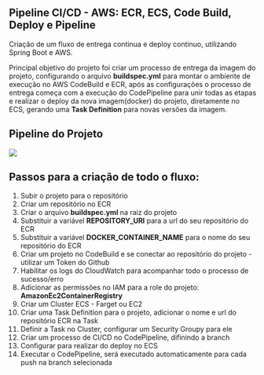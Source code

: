 <H2>Pipeline CI/CD - AWS: ECR, ECS, Code Build, Deploy e Pipeline</H2>
<p>Criação de um fluxo de entrega continua e deploy continuo, utilizando Spring Boot e AWS.</p>
<p>Principal objetivo do projeto foi criar um processo de entrega da imagem do projeto, configurando o arquivo <strong>buildspec.yml</strong> para montar o ambiente de execução no AWS CodeBuild e ECR, após as configurações o processo de entrega começa com a execução do CodePipeline para unir todas as etapas e realizar o deploy da nova imagem(docker) do projeto, diretamente no ECS, gerando uma <strong>Task Definition</strong> para novas versões da imagem.</p>
<h2>Pipeline do Projeto</h2>
<img src="https://github.com/user-attachments/assets/1331f3ea-0b17-45ba-83ce-7dcca9555211"/>
<h2>Passos para a criação de todo o fluxo:</h2>
<ol>
    <li>Subir o projeto para o repositório</li>
    <li>Criar um repositório no ECR</li>
    <li>Criar o arquivo <strong>buildspec.yml</strong> na raiz do projeto</li>
    <li>Substituir a variável <strong>REPOSITORY_URI</strong> para a url do seu repositório do ECR</li>
    <li>Substituir a variável <strong>DOCKER_CONTAINER_NAME</strong> para o nome do seu repositório do ECR</li>
    <li>Criar um projeto no CodeBuild e se conectar ao repositório do projeto - utilizar um Token do Github</li>
    <li>Habilitar os logs do CloudWatch para acompanhar todo o processo de sucesso/erro</li>
    <li>Adicionar as permissões no IAM para a role do projeto: <strong>AmazonEc2ContainerRegistry</strong></li>
    <li>Criar um Cluster ECS - Farget ou EC2</li>
    <li>Criar uma Task Definition para o projeto, adicionar o nome e url do repositório ECR na Task</li>
    <li>Definir a Task no Cluster, configurar um Security Groupy para ele</li>
    <li>Criar um processo de CI/CD no CodePipeline, difinindo a branch</li>
    <li>Configurar para realizar do deploy no ECS</li>
    <li>Executar o CodePipeline, será executado automaticamente para cada push na branch selecionada</li>
</ol>
